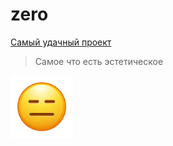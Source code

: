 # zero
[Самый удачный проект](https://elchupacabr.github.io/zerotrust/app/musical-christmas-lights "четко")
> Самое что есть эстетическое
<img src="https://raw.githubusercontent.com/elchupacabr/zerotrust/refs/heads/main/img/face.webp" width="100px" height="100px">
